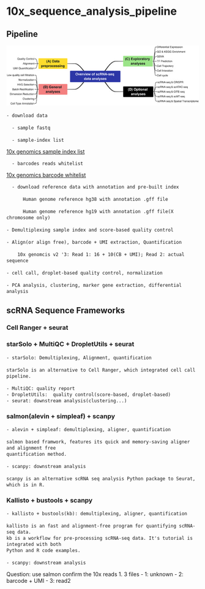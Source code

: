 # 10x_sequence_analysis_pipeline

## Pipeline

![img](./src/CTM2-12-e694-g005.jpg)

    - download data
    
      - sample fastq
      
      - sample-index list
      
  [10x genomics sample index list][1]
          
      - barcodes reads whitelist
      
  [10x genomics barcode whitelist][2]
     
      - download reference data with annotation and pre-built index
      
          Human genome reference hg38 with annotation .gff file
      
          Human genome reference hg19 with annotation .gff file(X chromosome only)
       
    - Demultiplexing sample index and score-based quality control
    
    - Align(or align free), barcode + UMI extraction, Quantification
    
        10x genomcis v2 '3: Read 1: 16 + 10(CB + UMI); Read 2: actual sequence 
    
    - cell call, droplet-based quality control, normalization
    
    - PCA analysis, clustering, marker gene extraction, differential analysis


## scRNA Sequence Frameworks

### Cell Ranger + seurat

### starSolo + MultiQC + DropletUtils + seurat

    - starSolo: Demultiplexing, Alignment, quantification
    
    starSolo is an alternative to Cell Ranger, which integrated cell call pipeline.
    
    - MultiQC: quality report
    - DropletUtils:  quality control(score-based, droplet-based)
    - seurat: downstream analysis(clustering...)
 
    
### salmon(alevin + simpleaf) + scanpy
    
    - alevin + simpleaf: demultiplexing, aligner, quantification
    
    salmon based framwork, features its quick and memory-saving aligner and alignment free
    quantification method.
        
    - scanpy: downstream analysis
      
    scanpy is an alternative scRNA seq analysis Python package to Seurat, which is in R.


### Kallisto + bustools + scanpy

    - kallisto + bustools(kb): demultiplexing, aligner, quantification
    
    kallisto is an fast and alignment-free program for quantifying scRNA-seq data. 
    kb is a workflow for pre-processing scRNA-seq data. It's tutorial is integrated with both
    Python and R code examples.
    
    - scanpy: downstream analysis


        
    
Question:
    use salmon
    confirm the 10x reads
        1. 3 files 
           - 1: unknown 
           - 2: barcode + UMI
           - 3: read2
    
    
[1]: https://www.10xgenomics.com/support/single-cell-gene-expression/documentation/steps/sequencing/sample-index-sets-for-single-cell-3
      
[2]: https://github.com/10XGenomics/cellranger/tree/master/lib/python/cellranger/barcodes
